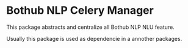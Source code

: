 # Bothub NLP Celery Manager

This package abstracts and centralize all Bothub NLP NLU feature.

Usually this package is used as dependencie in a annother packages.

